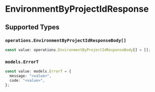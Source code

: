 # EnvironmentByProjectIdResponse


## Supported Types

### `operations.EnvironmentByProjectIdResponseBody[]`

```typescript
const value: operations.EnvironmentByProjectIdResponseBody[] = [];
```

### `models.ErrorT`

```typescript
const value: models.ErrorT = {
  message: "<value>",
  code: "<value>",
};
```

